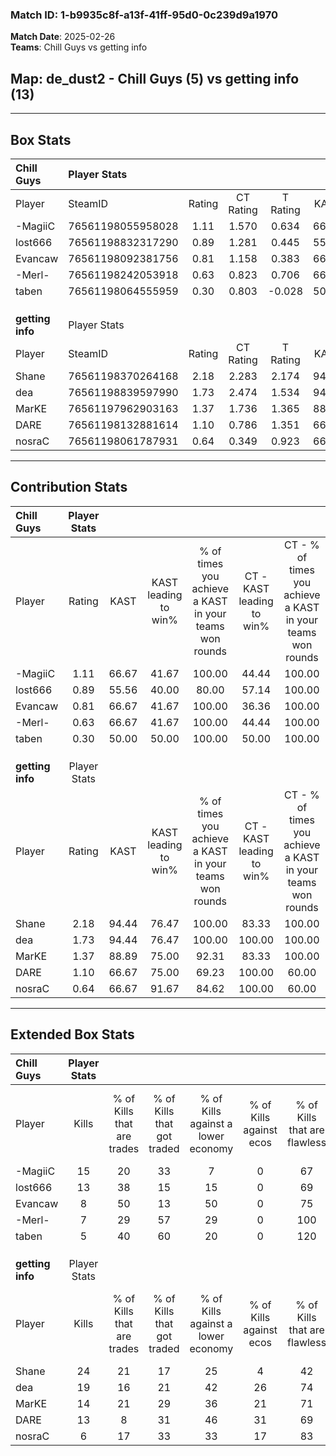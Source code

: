 ### Match ID: 1-b9935c8f-a13f-41ff-95d0-0c239d9a1970  
**Match Date**: 2025-02-26  
**Teams**: Chill Guys vs getting info  

## **Map**: de_dust2 - Chill Guys (5) vs getting info (13)  
---  

## Box Stats  

| **Chill Guys**   | Player Stats      |        |           |          |       |       |       |         |        |      |     |
| :- | :- | :-: | :-: | :-: | :-: | :-: | :-: | :-: | :-: | :-: | :-: |
| Player           | SteamID           | Rating | CT Rating | T Rating | KAST  |  ADR  | Kills | Assists | Deaths | K/D  | HS% |
| -MagiiC          | 76561198055958028 |  1.11  |   1.570   |  0.634   | 66.67 | 91.7  |  15   |    4    |   16   | 0.94 | 66  |
| lost666          | 76561198832317290 |  0.89  |   1.281   |  0.445   | 55.56 | 71.6  |  13   |    3    |   15   | 0.87 | 61  |
| Evancaw          | 76561198092381756 |  0.81  |   1.158   |  0.383   | 66.67 | 71.6  |   8   |    6    |   13   | 0.62 | 50  |
| -Merl-           | 76561198242053918 |  0.63  |   0.823   |  0.706   | 66.67 | 55.8  |   7   |    8    |   16   | 0.44 | 42  |
| taben            | 76561198064555959 |  0.30  |   0.803   |  -0.028  | 50.00 | 40.3  |   5   |    1    |   17   | 0.29 | 40  |
|                  |                   |        |           |          |       |       |       |         |        |      |     |
|                  |                   |        |           |          |       |       |       |         |        |      |     |
|                  |                   |        |           |          |       |       |       |         |        |      |     |
| **getting info** | Player Stats      |        |           |          |       |       |       |         |        |      |     |
| Player           | SteamID           | Rating | CT Rating | T Rating | KAST  |  ADR  | Kills | Assists | Deaths | K/D  | HS% |
| Shane            | 76561198370264168 |  2.18  |   2.283   |  2.174   | 94.44 | 138.4 |  24   |    7    |   7    | 3.43 | 66  |
| dea              | 76561198839597990 |  1.73  |   2.474   |  1.534   | 94.44 | 106.2 |  19   |    4    |   10   | 1.90 | 47  |
| MarKE            | 76561197962903163 |  1.37  |   1.736   |  1.365   | 88.89 | 71.9  |  14   |    4    |   9    | 1.56 | 42  |
| DARE             | 76561198132881614 |  1.10  |   0.786   |  1.351   | 66.67 | 76.9  |  13   |    7    |   12   | 1.08 | 53  |
| nosraC           | 76561198061787931 |  0.64  |   0.349   |  0.923   | 66.67 | 36.3  |   6   |    2    |   11   | 0.55 | 16  |
---  

## Contribution Stats  

| **Chill Guys**   | Player Stats |       |                      |                                                        |                           |                                                             |                          |                                                            |
| :- | :-: | :-: | :-: | :-: | :-: | :-: | :-: | :-: |
| Player           |    Rating    | KAST  | KAST leading to win% | % of times you achieve a KAST in your teams won rounds | CT - KAST leading to win% | CT - % of times you achieve a KAST in your teams won rounds | T - KAST leading to win% | T - % of times you achieve a KAST in your teams won rounds |
| -MagiiC          |     1.11     | 66.67 |        41.67         |                         100.00                         |           44.44           |                           100.00                            |          33.33           |                           100.00                           |
| lost666          |     0.89     | 55.56 |        40.00         |                         80.00                          |           57.14           |                           100.00                            |           0.00           |                            0.00                            |
| Evancaw          |     0.81     | 66.67 |        41.67         |                         100.00                         |           36.36           |                           100.00                            |          100.00          |                           100.00                           |
| -Merl-           |     0.63     | 66.67 |        41.67         |                         100.00                         |           44.44           |                           100.00                            |          33.33           |                           100.00                           |
| taben            |     0.30     | 50.00 |        50.00         |                         100.00                         |           50.00           |                           100.00                            |          50.00           |                           100.00                           |
|                  |              |       |                      |                                                        |                           |                                                             |                          |                                                            |
|                  |              |       |                      |                                                        |                           |                                                             |                          |                                                            |
|                  |              |       |                      |                                                        |                           |                                                             |                          |                                                            |
| **getting info** | Player Stats |       |                      |                                                        |                           |                                                             |                          |                                                            |
| Player           |    Rating    | KAST  | KAST leading to win% | % of times you achieve a KAST in your teams won rounds | CT - KAST leading to win% | CT - % of times you achieve a KAST in your teams won rounds | T - KAST leading to win% | T - % of times you achieve a KAST in your teams won rounds |
| Shane            |     2.18     | 94.44 |        76.47         |                         100.00                         |           83.33           |                           100.00                            |          72.73           |                           100.00                           |
| dea              |     1.73     | 94.44 |        76.47         |                         100.00                         |          100.00           |                           100.00                            |          66.67           |                           100.00                           |
| MarKE            |     1.37     | 88.89 |        75.00         |                         92.31                          |           83.33           |                           100.00                            |          70.00           |                           87.50                            |
| DARE             |     1.10     | 66.67 |        75.00         |                         69.23                          |          100.00           |                            60.00                            |          66.67           |                           75.00                            |
| nosraC           |     0.64     | 66.67 |        91.67         |                         84.62                          |          100.00           |                            60.00                            |          88.89           |                           100.00                           |
---  

## Extended Box Stats  

| **Chill Guys**   | Player Stats |                            |                            |                                    |                         |                              |                                 |        |                             |                                     |                          |                               |                            |
| :- | :-: | :-: | :-: | :-: | :-: | :-: | :-: | :-: | :-: | :-: | :-: | :-: | :-: |
| Player           |    Kills     | % of Kills that are trades | % of Kills that got traded | % of Kills against a lower economy | % of Kills against ecos | % of Kills that are flawless | % of Kills that are close duels | Deaths | % of Deaths that get traded | % of Deaths against a lower economy | % of Deaths against ecos | % of Deaths that are flawless | % of Deaths that are close |
| -MagiiC          |      15      |             20             |             33             |                 7                  |            0            |              67              |                7                |   16   |             31              |                 13                  |            0             |              63               |             19             |
| lost666          |      13      |             38             |             15             |                 15                 |            0            |              69              |                0                |   15   |             20              |                 13                  |            7             |              80               |             0              |
| Evancaw          |      8       |             50             |             13             |                 50                 |            0            |              75              |                0                |   13   |             23              |                  0                  |            0             |              38               |             8              |
| -Merl-           |      7       |             29             |             57             |                 29                 |            0            |             100              |                0                |   16   |             31              |                  6                  |            0             |              63               |             13             |
| taben            |      5       |             40             |             60             |                 20                 |            0            |             120              |                0                |   17   |             18              |                 12                  |            0             |              71               |             0              |
|                  |              |                            |                            |                                    |                         |                              |                                 |        |                             |                                     |                          |                               |                            |
|                  |              |                            |                            |                                    |                         |                              |                                 |        |                             |                                     |                          |                               |                            |
|                  |              |                            |                            |                                    |                         |                              |                                 |        |                             |                                     |                          |                               |                            |
| **getting info** | Player Stats |                            |                            |                                    |                         |                              |                                 |        |                             |                                     |                          |                               |                            |
| Player           |    Kills     | % of Kills that are trades | % of Kills that got traded | % of Kills against a lower economy | % of Kills against ecos | % of Kills that are flawless | % of Kills that are close duels | Deaths | % of Deaths that get traded | % of Deaths against a lower economy | % of Deaths against ecos | % of Deaths that are flawless | % of Deaths that are close |
| Shane            |      24      |             21             |             17             |                 25                 |            4            |              42              |                4                |   7    |             14              |                 29                  |            0             |              86               |             14             |
| dea              |      19      |             16             |             21             |                 42                 |           26            |              74              |                5                |   10   |             40              |                 20                  |            0             |              70               |             0              |
| MarKE            |      14      |             21             |             29             |                 36                 |           21            |              71              |               21                |   9    |             44              |                 11                  |            0             |              78               |             0              |
| DARE             |      13      |             8              |             31             |                 46                 |           31            |              69              |                8                |   12   |             17              |                 17                  |            0             |              83               |             0              |
| nosraC           |      6       |             17             |             33             |                 33                 |           17            |              83              |                0                |   11   |             27              |                 18                  |            0             |              64               |             0              |
